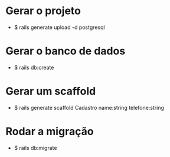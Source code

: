 # Gerar o projeto #

- $ rails generate upload -d postgresql

# Gerar o banco de dados #

- $ rails db:create

# Gerar um scaffold #

- $ rails generate scaffold Cadastro name:string telefone:string

# Rodar a migração #

- $ rails db:migrate


